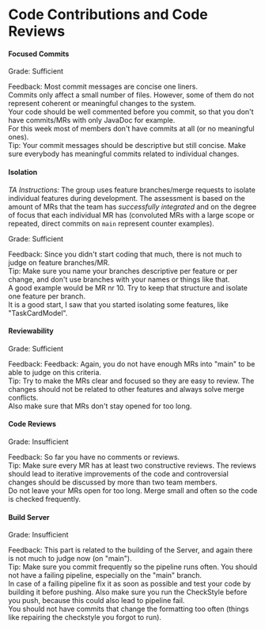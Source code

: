 # Code Contributions and Code Reviews


#### Focused Commits

Grade: Sufficient

Feedback: Most commit messages are concise one liners.  
Commits only affect a small number of files. However, some of them do not represent coherent or meaningful changes to the system.  
Your code should be well commented before you commit, so that you don't have commits/MRs with only JavaDoc for example.  
For this week most of members don't have commits at all (or no meaningful ones).  
Tip: Your commit messages should be descriptive but still concise. Make sure everybody has meaningful commits related to individual changes.


#### Isolation

*TA Instructions:*
The group uses feature branches/merge requests to isolate individual features during development.
The assessment is based on the amount of MRs that the team has *successfully integrated* and on the degree of focus that each individual MR has (convoluted MRs with a large scope or repeated, direct commits on `main` represent counter examples).

Grade: Sufficient

Feedback: Since you didn't start coding that much, there is not much to judge on feature branches/MR.  
Tip: Make sure you name your branches descriptive per feature or per change, and don't use branches with your names or things like that.  
A good example would be MR nr 10. Try to keep that structure and isolate one feature per branch.  
It is a good start, I saw that you started isolating some features, like "TaskCardModel".


#### Reviewability

Grade: Sufficient

Feedback: Feedback: Again, you do not have enough MRs into "main" to be able to judge on this criteria.  
Tip: Try to make the MRs clear and focused so they are easy to review. The changes should not be related to other features and always solve merge conflicts.  
Also make sure that MRs don't stay opened for too long.


#### Code Reviews

Grade: Insufficient

Feedback: So far you have no comments or reviews.  
Tip: Make sure every MR has at least two constructive reviews.
The reviews should lead to iterative improvements of the code and controversial changes should be discussed by more than two team members.  
Do not leave your MRs open for too long. Merge small and often so the code is checked frequently.


#### Build Server

Grade: Insufficient

Feedback: This part is related to the building of the Server, and again there is not much to judge now (on "main").  
Tip: Make sure you commit frequently so the pipeline runs often. You should not have a failing pipeline, especially on the "main" branch.  
In case of a failing pipeline fix it as soon as possible and test your code by building it before pushing. Also make sure you run the CheckStyle before you push, because this could also lead to pipeline fail.  
You should not have commits that change the formatting too often (things like repairing the checkstyle you forgot to run).
